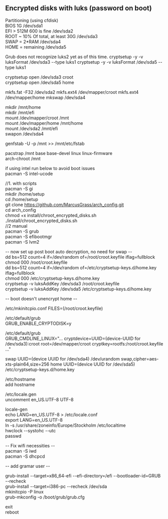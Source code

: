 ## Encrypted disks with luks (password on boot)  
Partitioning (using cfdisk)  
BIOS 1G  /dev/sda1  
EFI > 512M 600 is fine  /dev/sda2  
ROOT ~ 10% Of total, at least 30G  /dev/sda3  
SWAP = 2*RAM  /dev/sda4  
HOME = remaining  /dev/sda5  

Grub does not recognize luks2 yet as of this time.
cryptsetup -y -v luksFormat /dev/sda3 --type luks1
cryptsetup -y -v luksFormat /dev/sda5 --type luks1

cryptsetup open /dev/sda3 croot  
cryptsetup open /dev/sda5 home  

mkfs.fat -F32 /dev/sda2
mkfs.ext4 /dev/mapper/croot
mkfs.ext4 /dev/mapper/home
mkswap /dev/sda4  

mkdir /mnt/home  
mkdir /mnt/efi  
mount /dev/mapper/croot /mnt  
mount /dev/mapper/home /mnt/home  
mount /dev/sda2 /mnt/efi  
swapon /dev/sda4

genfstab -U -p /mnt >> /mnt/etc/fstab

pacstrap /mnt base base-devel linux linux-firmware  
arch-chroot /mnt

if using intel run below to avoid boot issues  
pacman -S intel-ucode

//1. with scripts  
pacman -S gi  
mkdir /home/setup  
cd /home/setup  
git clone https://github.com/MarcusGrass/arch_config.git  
cd arch_config    
chmod +x install/chroot_encrypted_disks.sh  
./install/chroot_encrypted_disks.sh  
//2 manual  
pacman -S grub    
pacman -S efibootmgr    
pacman -S lvm2    
  

-- now set up post boot auto decryption, no need for swap --  
dd bs=512 count=4 if=/dev/random of=/root/croot.keyfile iflag=fullblock  
chmod 000 /root/croot.keyfile  
dd bs=512 count=4 if=/dev/random of=/etc/cryptsetup-keys.d/home.key iflag=fullblock  
chmod 000 /etc/cryptsetup-keys.d/home.key  
cryptsetup -v luksAddKey /dev/sda3 /root/croot.keyfile  
cryptsetup -v luksAddKey /dev/sda5 /etc/cryptsetup-keys.d/home.key    

-- boot doesn't unencrypt home --

/etc/mkinitcpio.conf
FILES=(/root/croot.keyfile)

/etc/default/grub  
GRUB_ENABLE_CRYPTODISK=y  

/etc/default/grub  
GRUB_CMDLINE_LINUX="... cryptdevice=UUID=(device-UUID for /dev/sda3):croot root=/dev/mapper/croot cryptkey=rootfs:/root/croot.keyfile ..."  

swap	UUID=(device UUID for /dev/sda4)	/dev/urandom	swap,cipher=aes-xts-plain64,size=256
home    UUID=(device UUID for /dev/sda5)    /etc/cryptsetup-keys.d/home.key

/etc/hostname  
add hostname  

/etc/locale.gen  
uncomment en_US.UTF-8 UTF-8  

locale-gen  
echo LANG=en_US.UTF-8 > /etc/locale.conf  
export LANG=en_US.UTF-8  
ln -s /usr/share/zoneinfo/Europe/Stockholm /etc/localtime  
hwclock --systohc --utc  
passwd  

-- Fix wifi necessities --  
pacman -S iwd  
pacman -S dhcpcd  

-- add gramar user --  

grub-install --target=x86_64-efi --efi-directory=/efi --bootloader-id=GRUB --recheck  
grub-install --target=i386-pc --recheck /dev/sda  
mkinitcpio -P linux  
grub-mkconfig -o /boot/grub/grub.cfg  

exit  
reboot  